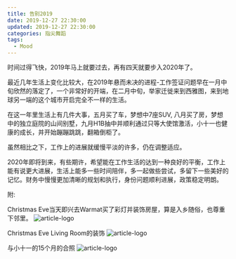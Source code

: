 ```yaml
---
title: 告别2019
date: 2019-12-27 22:30:00
updated: 2019-12-27 22:30:00
categories: 指尖舞蹈
tags:
  - Mood
---
```


时间过得飞快，2019年马上就要过去，再有四天就要步入2020年了。

<!-- more -->

最近几年生活上变化比较大，在2019年悬而未决的进程-工作签证问题早在一月中旬欣然的落定了，一个非常好的开端，在二月中旬，举家迁徙来到西雅图，来到地球另一端的这个城市开启完全不一样的生活。

在这一年里生活上有几件大事，五月买了车，梦想中7座SUV, 八月买了房，梦想中的独立庭院的山间别墅，九月H1B抽中并顺利通过只等大使馆激活，小十一也健康的成长，并开始蹦蹦跳跳，翻箱倒柜了。

虽然相比之下，工作上的进展就缓慢平淡的许多，仍在调整适应。

2020年即将到来，有些期许，希望能在工作生活的达到一种良好的平衡，工作上能有说更大进展，生活上能多一些时间陪伴，多一起做些尝试，多留下一些美好的记忆。财务中慢慢更加清晰的规划和执行，身份问题顺利进展，政策稳定明朗。


附: 

Christmas Eve当天即兴去Warmat买了彩灯并装饰房屋，算是入乡随俗，也尊重下邻里。
![article-logo](https://asset.vanjor.com/imgs/home_exterior_santa_lantern.jpeg)

Christmas Eve Living Room的装饰
![article-logo](https://asset.vanjor.com/imgs/home_santa_interior_deer.jpeg)

与小十一的15个月的合照
![article-logo](https://asset.vanjor.com/imgs/vanjor_15_months.jpg)